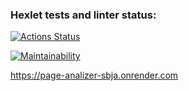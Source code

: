 ### Hexlet tests and linter status:
[![Actions Status](https://github.com/shashlfagai/python-project-83/actions/workflows/hexlet-check.yml/badge.svg)](https://github.com/shashlfagai/python-project-83/actions)

[![Maintainability](https://api.codeclimate.com/v1/badges/a4d5e74ffbad7b01018e/maintainability)](https://codeclimate.com/github/shashlfagai/python-project-83/maintainability)


https://page-analizer-sbja.onrender.com